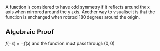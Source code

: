 A function is considered to have odd symmetry if it reflects around the x axis when mirrored around the y axis. Another way to visualise it is that the function is unchanged when rotated 180 degrees around the origin.

## Algebraic Proof
$f(-x) = -f(x)$ and the function must pass through $(0,0)$